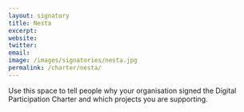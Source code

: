```yaml
---
layout: signatory
title: Nesta
excerpt: 
website: 
twitter: 
email: 
image: /images/signatories/nesta.jpg
permalink: /charter/nesta/
---
```


Use this space to tell people why your organisation signed the Digital Participation Charter and which projects you are supporting.